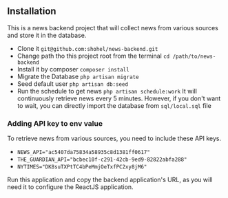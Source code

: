 ## Installation

This is a news backend project that will collect news from various sources and store it in the database.

- Clone it `git@github.com:shohel/news-backend.git`
- Change path tho this project root from the terminal `cd /path/to/news-backend`
- Install it by composer `composer install`
- Migrate the Database `php artisan migrate`
- Seed default user `php artisan db:seed`
- Run the schedule to get news `php artisan schedule:work` It will continuously retrieve news every 5 minutes. However, if you don't want to wait, you can directly import the database from `sql/local.sql` file

### Adding API key to env value

To retrieve news from various sources, you need to include these API keys.

- `NEWS_API="ac5407da75834a58935c8d1381ff0617"`
- `THE_GUARDIAN_API="bcbec10f-c291-42cb-9ed9-82822abfa288"`
- `NYTIMES="DK8suTXPtTC4bPeMmjOeTxfPC2xy8jM6"`

Run this application and copy the backend application's URL, as you will need it to configure the ReactJS application.
